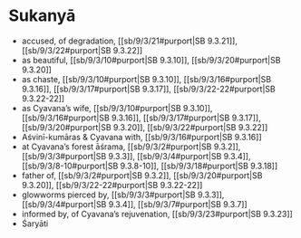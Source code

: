# Sukanyā

* accused, of degradation, [[sb/9/3/21#purport|SB 9.3.21]], [[sb/9/3/22#purport|SB 9.3.22]]
* as beautiful, [[sb/9/3/10#purport|SB 9.3.10]], [[sb/9/3/20#purport|SB 9.3.20]]
* as chaste, [[sb/9/3/10#purport|SB 9.3.10]], [[sb/9/3/16#purport|SB 9.3.16]], [[sb/9/3/17#purport|SB 9.3.17]], [[sb/9/3/22-22#purport|SB 9.3.22-22]]
* as Cyavana’s wife, [[sb/9/3/10#purport|SB 9.3.10]], [[sb/9/3/16#purport|SB 9.3.16]], [[sb/9/3/17#purport|SB 9.3.17]], [[sb/9/3/20#purport|SB 9.3.20]], [[sb/9/3/22#purport|SB 9.3.22]]
* Aśvinī-kumāras & Cyavana with, [[sb/9/3/16#purport|SB 9.3.16]]
* at Cyavana’s forest āśrama, [[sb/9/3/2#purport|SB 9.3.2]], [[sb/9/3/3#purport|SB 9.3.3]], [[sb/9/3/4#purport|SB 9.3.4]], [[sb/9/3/8-10#purport|SB 9.3.8-10]], [[sb/9/3/18#purport|SB 9.3.18]]
* father of, [[sb/9/3/2#purport|SB 9.3.2]], [[sb/9/3/20#purport|SB 9.3.20]], [[sb/9/3/22-22#purport|SB 9.3.22-22]]
* glowworms pierced by, [[sb/9/3/3#purport|SB 9.3.3]], [[sb/9/3/4#purport|SB 9.3.4]], [[sb/9/3/7#purport|SB 9.3.7]]
* informed by, of Cyavana’s rejuvenation, [[sb/9/3/23#purport|SB 9.3.23]]
* Śaryāti
